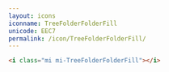```yaml
---
layout: icons
iconname: TreeFolderFolderFill
unicode: EEC7
permalink: /icon/TreeFolderFolderFill/
---
```


``` html
<i class="mi mi-TreeFolderFolderFill"></i>
```
